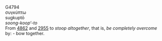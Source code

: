 G4794  
συγκύπτω  
sugkuptō  
*soong-koop‘-to*  
From [4862](g4862) and [2955](g2955) to *stoop* *altogether*, that is,
*be* *completely* *overcome* by: - bow together.  
